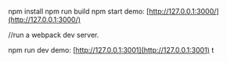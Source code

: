npm install
npm run build
npm start
demo: [http://127.0.0.1:3000/](http://127.0.0.1:3000/)

//run a webpack dev server.

npm run dev
 demo: [http://127.0.0.1:3001](http://127.0.0.1:3001) t
